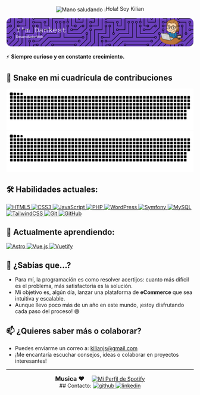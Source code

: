 <div style="text-align: center;">
  <img src="https://media2.giphy.com/media/v1.Y2lkPTc5MGI3NjExMzgxcnNpZnlsMzE4ZzdzOHBpaWZlMzRlcGNnN2c0OTRsc2U4Mm1iciZlcD12MV9pbnRlcm5hbF9naWZfYnlfaWQmY3Q9cw/BBGPVp3sg0bbJAloC6/giphy.gif" alt="Mano saludando" style="width: 30px; height: 30px; vertical-align: middle;"> ¡Hola! Soy Kilian
</div>

![Header](./img/github-header-image.png)

⚡ **Siempre curioso y en constante crecimiento.**

## 🐍 Snake en mi cuadrícula de contribuciones

![github-contribution-grid-snake](https://raw.githubusercontent.com/iDankest/iDankest/main/img/snake.svg#gh-light-mode-only)
![github-contribution-grid-snake](https://raw.githubusercontent.com/iDankest/iDankest/main/img/snake_dark.svg#gh-dark-mode-only)

## 🛠️ Habilidades actuales:

<a href="https://developer.mozilla.org/es/docs/Web/HTML" target="_blank">
  <img src="https://img.shields.io/badge/html5-%23E34F26.svg?style=for-the-badge&logo=html5&logoColor=white" alt="HTML5" />
</a>
<a href="https://developer.mozilla.org/es/docs/Web/CSS" target="_blank">
  <img src="https://img.shields.io/badge/css3-%231572B6.svg?style=for-the-badge&logo=css3&logoColor=white" alt="CSS3" />
</a>
<a href="https://developer.mozilla.org/es/docs/Web/JavaScript" target="_blank">
  <img src="https://img.shields.io/badge/javascript-%23323330.svg?style=for-the-badge&logo=javascript&logoColor=%23F7DF1E" alt="JavaScript" />
</a>
<a href="https://www.php.net/" target="_blank">
  <img src="https://img.shields.io/badge/php-%23777BB4.svg?style=for-the-badge&logo=php&logoColor=white" alt="PHP" />
</a>
<a href="https://wordpress.org/" target="_blank">
  <img src="https://img.shields.io/badge/WordPress-%23117AC9.svg?style=for-the-badge&logo=WordPress&logoColor=white" alt="WordPress" />
</a>
<a href="https://symfony.com/" target="_blank">
  <img src="https://img.shields.io/badge/symfony-%23000000.svg?style=for-the-badge&logo=symfony&logoColor=white" alt="Symfony" />
</a>
<a href="https://www.mysql.com/" target="_blank">
  <img src="https://img.shields.io/badge/mysql-4479A1.svg?style=for-the-badge&logo=mysql&logoColor=white" alt="MySQL" />
</a>
<a href="https://tailwindcss.com/" target="_blank">
  <img src="https://img.shields.io/badge/tailwindcss-%2338B2AC.svg?style=for-the-badge&logo=tailwind-css&logoColor=white" alt="TailwindCSS" />
</a>
<a href="https://git-scm.com/" target="_blank">
  <img src="https://img.shields.io/badge/git-%23F05033.svg?style=for-the-badge&logo=git&logoColor=white" alt="Git" />
</a>
<a href="https://github.com/" target="_blank">
  <img src="https://img.shields.io/badge/github-%23121011.svg?style=for-the-badge&logo=github&logoColor=white" alt="GitHub" />
</a>

## 🌱 Actualmente aprendiendo:

<a href="https://astro.build/" target="_blank">
  <img src="https://img.shields.io/badge/astro-%232C2052.svg?style=for-the-badge&logo=astro&logoColor=white" alt="Astro" />
</a>
<a href="https://vuejs.org/" target="_blank">
  <img src="https://img.shields.io/badge/vuejs-%2335495e.svg?style=for-the-badge&logo=vuedotjs&logoColor=%234FC08D" alt="Vue.js" />
</a>
<a href="https://vuetifyjs.com/en/" target="_blank">
  <img src="https://img.shields.io/badge/Vuetify-1867C0?style=for-the-badge&logo=vuetify&logoColor=AEDDFF" alt="Vuetify" />
</a>

## 🤔 ¿Sabías que...?

- Para mí, la programación es como resolver acertijos: cuanto más difícil es el problema, más satisfactoria es la solución.
- Mi objetivo es, algún día, lanzar una plataforma de **eCommerce** que sea intuitiva y escalable.
- Aunque llevo poco más de un año en este mundo, ¡estoy disfrutando cada paso del proceso! 😄

## 📫 ¿Quieres saber más o colaborar?

- Puedes enviarme un correo a: [kilianjs@gmail.com](mailto:kilianjs@gmail.com)
- ¡Me encantaría escuchar consejos, ideas o colaborar en proyectos interesantes!

---

<div style="display: flex; justify-content: center; align-items: center; gap: 20px; flex-wrap: wrap;">
  <h3 style="margin: 0;">Musica ❤️</h3>
  <a href="https://spotify-github-profile.kittinanx.com/api/view.svg?uid=11158627011&redirect=true">
    <img src="https://spotify-github-profile.kittinanx.com/api/view.svg?uid=11158627011&cover_image=true&theme=novatorem&show_offline=false&background_color=121212&interchange=false&bar_color=636085&bar_color_cover=false" alt="Mi Perfil de Spotify" style="height: auto; max-width: 100%;" />
  </a>
</div>

<div style="text-align: center;">
  ## Contacto:
  <a href="https://github.com/idankest" target="_blank">
    <img src="https://img.shields.io/badge/github-%2324292e.svg?&style=for-the-badge&logo=github&logoColor=white" alt="github" style="margin-bottom: 5px;" />
  </a>
  <a href="https://linkedin.com/in/dankest" target="_blank">
    <img src="https://img.shields.io/badge/linkedin-%231E77B5.svg?&style=for-the-badge&logo=linkedin&logoColor=white" alt="linkedin" style="margin-bottom: 5px;" />
  </a>
</div>
